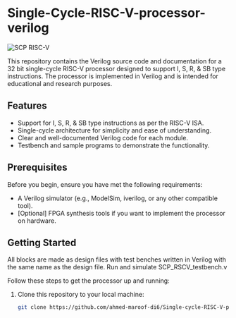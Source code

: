 # Single-Cycle-RISC-V-processor-verilog


![SCP RISC-V](https://github.com/ahmed-maroof-di6/Single-cycle-RISC-V-processor-verilog/blob/single-cycle-riscv-verilog/SCRVP_diagram.png)

This repository contains the Verilog source code and documentation for a 32 bit single-cycle RISC-V processor designed to support I, S, R, & SB type instructions. The processor is implemented in Verilog and is intended for educational and research purposes.

## Features

- Support for I, S, R, & SB type instructions as per the RISC-V ISA.
- Single-cycle architecture for simplicity and ease of understanding.
- Clear and well-documented Verilog code for each module.
- Testbench and sample programs to demonstrate the functionality.

## Prerequisites

Before you begin, ensure you have met the following requirements:

- A Verilog simulator (e.g., ModelSim, iverilog, or any other compatible tool).
- [Optional] FPGA synthesis tools if you want to implement the processor on hardware.

## Getting Started

All blocks are made as design files with test benches written in Verilog with the same name as the design file.
Run and simulate SCP_RSCV_testbench.v

Follow these steps to get the processor up and running:

1. Clone this repository to your local machine:

   ```bash
   git clone https://github.com/ahmed-maroof-di6/Single-cycle-RISC-V-processor-verilog/
